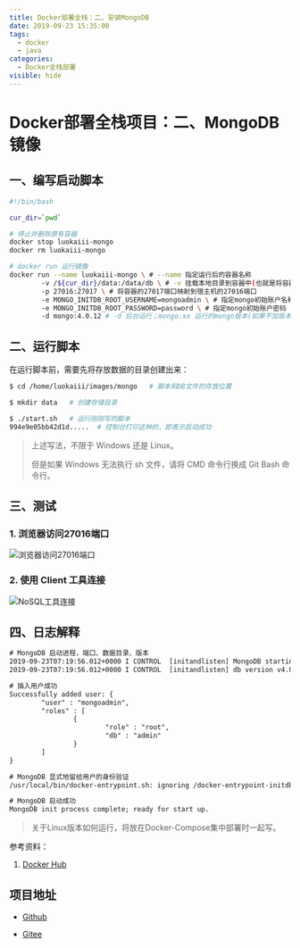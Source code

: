 ```yaml
---
title: Docker部署全栈：二、安装MongoDB
date: 2019-09-23 15:35:00
tags: 
  - docker
  - java
categories:
  - Docker全栈部署
visible: hide
---
```

# Docker部署全栈项目：二、MongoDB 镜像

## 一、编写启动脚本

```sh
#!/bin/bash

cur_dir=`pwd`

# 停止并删除原有容器
docker stop luokaiii-mongo
docker rm luokaiii-mongo

# docker run 运行镜像
docker run --name luokaiii-mongo \ # --name 指定运行后的容器名称
        -v /${cur_dir}/data:/data/db \ # -v 挂载本地目录到容器中(也就是将容器中的数据保存到宿主机)
        -p 27016:27017 \ # 将容器的27017端口映射到宿主机的27016端口
        -e MONGO_INITDB_ROOT_USERNAME=mongoadmin \ # 指定mongo初始账户名称(可以在运行第一次之后，将账号密码这两条删除，以免密码泄露)
        -e MONGO_INITDB_ROOT_PASSWORD=password \ # 指定mongo初始账户密码
        -d mongo:4.0.12 # -d 后台运行；mongo:xx 运行的mongo版本(如果不加版本则默认为lastest)
```

## 二、运行脚本

在运行脚本前，需要先将存放数据的目录创建出来：

```sh
$ cd /home/luokaiii/images/mongo   # 脚本和DB文件的存放位置

$ mkdir data   # 创建存储目录

$ ./start.sh   # 运行刚刚写的脚本
994e9e05bb42d1d.....  # 控制台打印这种的，即表示启动成功
```


> 上述写法，不限于 Windows 还是 Linux。
>
> 但是如果 Windows 无法执行 sh 文件，请将 CMD 命令行换成 Git Bash 命令行。

## 三、测试

### 1. 浏览器访问27016端口

![浏览器访问27016端口](https://i.loli.net/2019/09/23/CImfovdxUe8MTlF.png)

### 2. 使用 Client 工具连接

![NoSQL工具连接](https://i.loli.net/2019/09/23/C7erc6XbknyL4PO.png)

## 四、日志解释

```tex
# MongoDB 启动进程，端口、数据目录、版本
2019-09-23T07:19:56.012+0000 I CONTROL  [initandlisten] MongoDB starting : pid=25 port=27017 dbpath=/data/db 64-bit host=abeb2ca8fece
2019-09-23T07:19:56.012+0000 I CONTROL  [initandlisten] db version v4.0.12

# 插入用户成功
Successfully added user: {
        "user" : "mongoadmin",
        "roles" : [
                {
                        "role" : "root",
                        "db" : "admin"
                }
        ]
}

# MongoDB 显式地留给用户的身份验证
/usr/local/bin/docker-entrypoint.sh: ignoring /docker-entrypoint-initdb.d/*

# MongoDB 启动成功
MongoDB init process complete; ready for start up.
```

> 关于Linux版本如何运行，将放在Docker-Compose集中部署时一起写。


参考资料：

1. [Docker Hub](https://hub.docker.com/_/mongo)

## 项目地址

- [Github](https://github.com/luokaiii/luokaiii.docker-images)

- [Gitee](https://gitee.com/luokaiii/luokaiii.docker-images)
